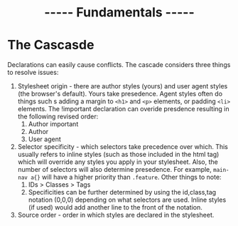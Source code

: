 <h1 align=center>----- Fundamentals -----</h1>

# The Cascasde
Declarations can easily cause conflicts. The cascade considers three things to resolve issues:
1. Stylesheet origin - there are author styles (yours) and user agent styles (the browser's default). Yours take presedence. Agent styles often do things such s adding a margin to ```<h1>``` and ```<p>``` elements, or padding ```<li>``` elements. The !important declaration can overide presdence resulting in the following revised order:
    1. Author important
    1. Author
    1. User agent
2. Selector specificity - which selectors take precedence over which. This usually refers to inline styles (such as those included in the html tag) which will override any styles you apply in your stylesheet. Also, the number of selectors will also determine presedence. For example, ```main-nav a{}``` will have a higher priority than ```.feature```. Other things to note:
    1. IDs > Classes > Tags
    1. Specificities can be further determined by using the id,class,tag notation (0,0,0) depending on what selectors are used. Inline styles (if used) would add another line to the front of the notation.
3. Source order - order in which styles are declared in the stylesheet.

